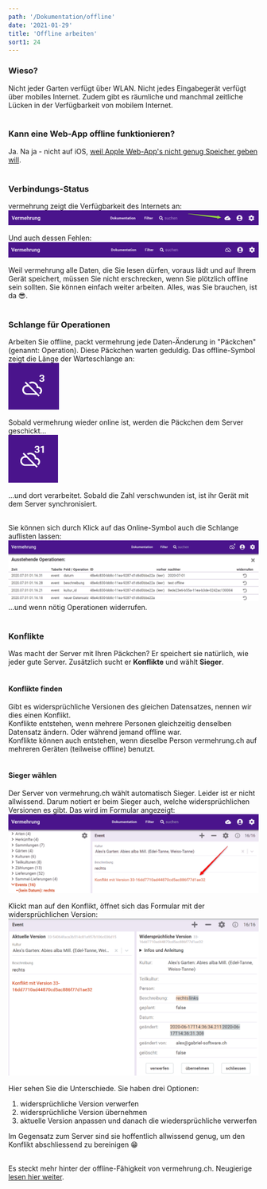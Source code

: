 ```yaml
---
path: '/Dokumentation/offline'
date: '2021-01-29'
title: 'Offline arbeiten'
sort1: 24
---
```


### Wieso?

Nicht jeder Garten verfügt über WLAN. Nicht jedes Eingabegerät verfügt über mobiles Internet. Zudem gibt es räumliche und manchmal zeitliche Lücken in der Verfügbarkeit von mobilem Internet.<br/><br/>

### Kann eine Web-App offline funktionieren?

Ja. Na ja - nicht auf iOS, [weil Apple Web-App's nicht genug Speicher geben will](../iOS).<br/><br/>

### Verbindungs-Status

vermehrung zeigt die Verfügbarkeit des Internets an:<br/>
![online](001.png)<br/>

Und auch dessen Fehlen:<br/>
![offline](002.png)<br/>

Weil vermehrung alle Daten, die Sie lesen dürfen, voraus lädt und auf Ihrem Gerät speichert, müssen Sie nicht erschrecken, wenn Sie plötzlich offline sein sollten. Sie können einfach weiter arbeiten. Alles, was Sie brauchen, ist da 😎.<br/><br/>

### Schlange für Operationen

Arbeiten Sie offline, packt vermehrung jede Daten-Änderung in "Päckchen" (genannt: Operation). Diese Päckchen warten geduldig. Das offline-Symbol zeigt die Länge der Warteschlange an:<br/>
![3 wartende Operationen](003.png)<br/>

Sobald vermehrung wieder online ist, werden die Päckchen dem Server geschickt...<br/>
![wieder online](004.gif)<br/>

...und dort verarbeitet. Sobald die Zahl verschwunden ist, ist ihr Gerät mit dem Server synchronisiert.<br/><br/>

Sie können sich durch Klick auf das Online-Symbol auch die Schlange auflisten lassen:
![Operationen-Liste](005.png)
...und wenn nötig Operationen widerrufen.<br/><br/>

### Konflikte

Was macht der Server mit Ihren Päckchen? Er speichert sie natürlich, wie jeder gute Server. Zusätzlich sucht er **Konflikte** und wählt **Sieger**.<br/><br/>

#### Konflikte finden

Gibt es widersprüchliche Versionen des gleichen Datensatzes, nennen wir dies einen Konflikt.<br/>
Konflikte entstehen, wenn mehrere Personen gleichzeitig denselben Datensatz ändern. Oder während jemand offline war.<br/>
Konflikte können auch entstehen, wenn dieselbe Person vermehrung.ch auf mehreren Geräten (teilweise offline) benutzt.<br/><br/>

#### Sieger wählen

Der Server von vermehrung.ch wählt automatisch Sieger. Leider ist er nicht allwissend. Darum notiert er beim Sieger auch, welche widersprüchlichen Versionen es gibt. Das wird im Formular angezeigt:<br/>
![Konflikt gefunden](006.png)<br/>

Klickt man auf den Konflikt, öffnet sich das Formular mit der widersprüchlichen Version:<br/>
![widersprüchliche Version](007.png)<br/>

Hier sehen Sie die Unterschiede. Sie haben drei Optionen:

1. widersprüchliche Version verwerfen
2. widersprüchliche Version übernehmen
3. aktuelle Version anpassen und danach die wiedersprüchliche verwerfen

Im Gegensatz zum Server sind sie hoffentlich allwissend genug, um den Konflikt abschliessend zu bereinigen 😁<br/><br/>

Es steckt mehr hinter der offline-Fähigkeit von vermehrung.ch. Neugierige [lesen hier weiter](../offline-wie).
